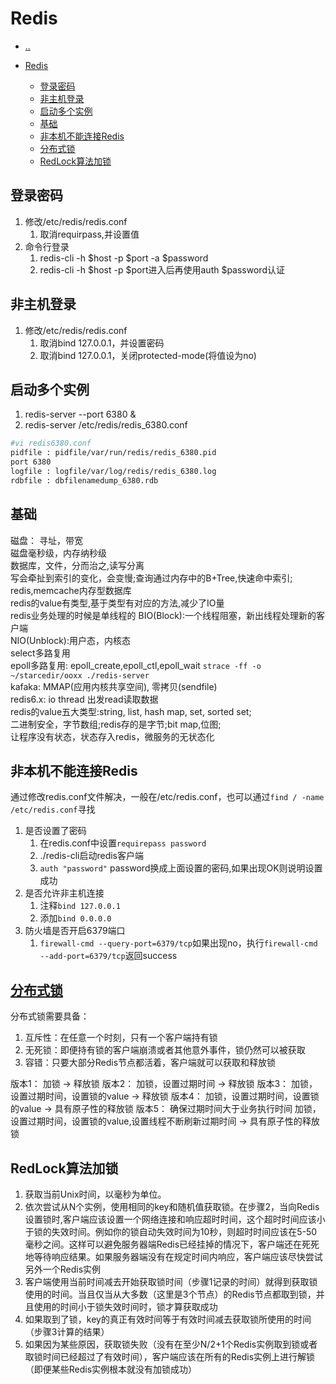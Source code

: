 # Redis

- [..](database-catalog.md)

- [Redis](#redis)
  - [登录密码](#登录密码)
  - [非主机登录](#非主机登录)
  - [启动多个实例](#启动多个实例)
  - [基础](#基础)
  - [非本机不能连接Redis](#非本机不能连接redis)
  - [分布式锁](#分布式锁)
  - [RedLock算法加锁](#redlock算法加锁)

## 登录密码

1. 修改/etc/redis/redis.conf
   1. 取消requirpass,并设置值
2. 命令行登录
   1. redis-cli -h $host -p $port -a $password
   2. redis-cli -h $host -p $port进入后再使用auth $password认证

## 非主机登录

1. 修改/etc/redis/redis.conf
   1. 取消bind 127.0.0.1，并设置密码
   2. 取消bind 127.0.0.1，关闭protected-mode(将值设为no)

## 启动多个实例

1. redis-server --port 6380 &
2. redis-server /etc/redis/redis_6380.conf
```bash
#vi redis6380.conf
pidfile : pidfile/var/run/redis/redis_6380.pid
port 6380
logfile : logfile/var/log/redis/redis_6380.log
rdbfile : dbfilenamedump_6380.rdb
```

## 基础

磁盘： 寻址，带宽  
磁盘毫秒级，内存纳秒级  
数据库，文件，分而治之,读写分离  
写会牵扯到索引的变化，会变慢;查询通过内存中的B+Tree,快速命中索引;  
redis,memcache内存型数据库  
redis的value有类型,基于类型有对应的方法,减少了IO量  
redis业务处理的时候是单线程的
BIO(Block):一个线程阻塞，新出线程处理新的客户端  
NIO(Unblock):用户态，内核态  
select多路复用  
epoll多路复用: epoll_create,epoll_ctl,epoll_wait
``strace -ff -o ~/starcedir/ooxx ./redis-server``  
kafaka: MMAP(应用内核共享空间), 零拷贝(sendfile)  
redis6.x: io thread 出发read读取数据  
redis的value五大类型:string, list, hash map, set, sorted set;  
二进制安全，字节数组;redis存的是字节;bit map,位图;  
让程序没有状态，状态存入redis，微服务的无状态化





## 非本机不能连接Redis

通过修改redis.conf文件解决，一般在/etc/redis.conf，也可以通过``find / -name /etc/redis.conf``寻找

1. 是否设置了密码
   1. 在redis.conf中设置``requirepass password``
   2. ./redis-cli启动redis客户端
   3. ``auth "password"`` password换成上面设置的密码,如果出现OK则说明设置成功
2. 是否允许非主机连接
   1. 注释``bind 127.0.0.1``
   2. 添加``bind 0.0.0.0``
3. 防火墙是否开启6379端口
   1. ``firewall-cmd --query-port=6379/tcp``如果出现no，执行``firewall-cmd --add-port=6379/tcp``返回success

## [分布式锁](https://www.cnblogs.com/fixzd/p/9479970.html)

分布式锁需要具备：  
1. 互斥性：在任意一个时刻，只有一个客户端持有锁
2. 无死锁：即便持有锁的客户端崩溃或者其他意外事件，锁仍然可以被获取
3. 容错：只要大部分Redis节点都活着，客户端就可以获取和释放锁

版本1：
加锁 -> 释放锁
版本2：
加锁，设置过期时间 -> 释放锁
版本3：
加锁，设置过期时间，设置锁的value -> 释放锁
版本4：
加锁，设置过期时间，设置锁的value -> 具有原子性的释放锁
版本5：
确保过期时间大于业务执行时间
加锁，设置过期时间，设置锁的value,设置线程不断刷新过期时间 -> 具有原子性的释放锁

## RedLock算法加锁

1. 获取当前Unix时间，以毫秒为单位。
2. 依次尝试从N个实例，使用相同的key和随机值获取锁。在步骤2，当向Redis设置锁时,客户端应该设置一个网络连接和响应超时时间，这个超时时间应该小于锁的失效时间。例如你的锁自动失效时间为10秒，则超时时间应该在5-50毫秒之间。这样可以避免服务器端Redis已经挂掉的情况下，客户端还在死死地等待响应结果。如果服务器端没有在规定时间内响应，客户端应该尽快尝试另外一个Redis实例
3. 客户端使用当前时间减去开始获取锁时间（步骤1记录的时间）就得到获取锁使用的时间。当且仅当从大多数（这里是3个节点）的Redis节点都取到锁，并且使用的时间小于锁失效时间时，锁才算获取成功
4. 如果取到了锁，key的真正有效时间等于有效时间减去获取锁所使用的时间（步骤3计算的结果）
5. 如果因为某些原因，获取锁失败（没有在至少N/2+1个Redis实例取到锁或者取锁时间已经超过了有效时间），客户端应该在所有的Redis实例上进行解锁（即便某些Redis实例根本就没有加锁成功）